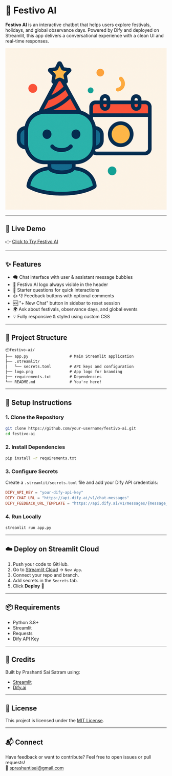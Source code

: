 # 🎉 Festivo AI

**Festivo AI** is an interactive chatbot that helps users explore festivals, holidays, and global observance days. Powered by Dify and deployed on Streamlit, this app delivers a conversational experience with a clean UI and real-time responses.

![Festivo AI Banner](./logo.png)

---

## 🚀 Live Demo

👉 [Click to Try Festivo AI](https://festivo-ai-wmfdyb69sjeccgxoyxtrhc.streamlit.app/)

---

## ✨ Features

- 🗨️ Chat interface with user & assistant message bubbles
- 🎊 Festivo AI logo always visible in the header
- 💬 Starter questions for quick interactions
- 👍 👎 Feedback buttons with optional comments
- 🆕 "+ New Chat" button in sidebar to reset session
- 🌍 Ask about festivals, observance days, and global events
- 💡 Fully responsive & styled using custom CSS

---

## 📁 Project Structure

```
📦festivo-ai/
├── app.py                  # Main Streamlit application
├── .streamlit/
│   └── secrets.toml        # API keys and configuration
├── logo.png                # App logo for branding
├── requirements.txt        # Dependencies
└── README.md               # You're here!
```

---

## 🔐 Setup Instructions

### 1. Clone the Repository
```bash
git clone https://github.com/your-username/festivo-ai.git
cd festivo-ai
```

### 2. Install Dependencies
```bash
pip install -r requirements.txt
```

### 3. Configure Secrets
Create a `.streamlit/secrets.toml` file and add your Dify API credentials:
```toml
DIFY_API_KEY = "your-dify-api-key"
DIFY_CHAT_URL = "https://api.dify.ai/v1/chat-messages"
DIFY_FEEDBACK_URL_TEMPLATE = "https://api.dify.ai/v1/messages/{message_id}/feedbacks"
```

### 4. Run Locally
```bash
streamlit run app.py
```

---

## ☁️ Deploy on Streamlit Cloud

1. Push your code to GitHub.
2. Go to [Streamlit Cloud](https://streamlit.io/cloud) → `New App`.
3. Connect your repo and branch.
4. Add secrets in the `Secrets` tab.
5. Click **Deploy** 🚀

---

## 📦 Requirements

- Python 3.8+
- Streamlit
- Requests
- Dify API Key

---

## 🙌 Credits

Built by Prashanti Sai Satram using:
- [Streamlit](https://streamlit.io/)
- [Dify.ai](https://dify.ai/)

---

## 📄 License

This project is licensed under the [MIT License](LICENSE).

---

## 📬 Connect

Have feedback or want to contribute? Feel free to open issues or pull requests!  
📧 sprashantisai@gmail.com 
